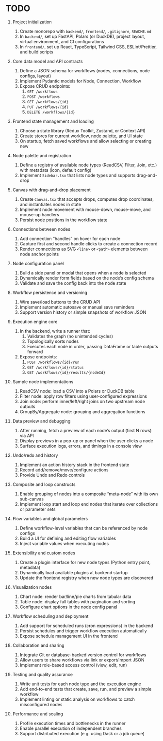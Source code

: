 # TODO

1. Project initialization
   1. Create monorepo with `backend/`, `frontend/`, `.gitignore`, `README.md`
   2. In `backend/`, set up FastAPI, Polars (or DuckDB), project layout, virtual environment, and CI configurations
   3. In `frontend/`, set up React, TypeScript, Tailwind CSS, ESLint/Prettier, and build scripts

2. Core data model and API contracts
   1. Define a JSON schema for workflows (nodes, connections, node configs, layout)
   2. Implement Pydantic models for Node, Connection, Workflow
   3. Expose CRUD endpoints:
      1. `GET /workflows`
      2. `POST /workflows`
      3. `GET /workflows/{id}`
      4. `PUT /workflows/{id}`
      5. `DELETE /workflows/{id}`

3. Frontend state management and loading
   1. Choose a state library (Redux Toolkit, Zustand, or Context API)
   2. Create stores for current workflow, node palette, and UI state
   3. On startup, fetch saved workflows and allow selecting or creating new

4. Node palette and registration
   1. Define a registry of available node types (ReadCSV, Filter, Join, etc.) with metadata (icon, default config)
   2. Implement `Sidebar.tsx` that lists node types and supports drag-and-drop

5. Canvas with drag-and-drop placement
   1. Create `Canvas.tsx` that accepts drops, computes drop coordinates, and instantiates nodes in state
   2. Implement node movement with mouse-down, mouse-move, and mouse-up handlers
   3. Persist node positions in the workflow state

6. Connections between nodes
   1. Add connection “handles” on hover for each node
   2. Capture first and second handle clicks to create a connection record
   3. Render connections as SVG `<line>` or `<path>` elements between node anchor points

7. Node configuration panel
   1. Build a side panel or modal that opens when a node is selected
   2. Dynamically render form fields based on the node’s config schema
   3. Validate and save the config back into the node state

8. Workflow persistence and versioning
   1. Wire save/load buttons to the CRUD API
   2. Implement automatic autosave or manual save reminders
   3. Support version history or simple snapshots of workflow JSON

9. Execution engine core
   1. In the backend, write a runner that:
      1. Validates the graph (no unintended cycles)
      2. Topologically sorts nodes
      3. Executes each node in order, passing DataFrame or table outputs forward
   2. Expose endpoints:
      1. `POST /workflows/{id}/run`
      2. `GET /workflows/{id}/status`
      3. `GET /workflows/{id}/results/{nodeId}`

10. Sample node implementations
    1. ReadCSV node: load a CSV into a Polars or DuckDB table
    2. Filter node: apply row filters using user-configured expressions
    3. Join node: perform inner/left/right joins on two upstream node outputs
    4. GroupBy/Aggregate node: grouping and aggregation functions

11. Data preview and debugging
    1. After running, fetch a preview of each node’s output (first N rows) via API
    2. Display previews in a pop-up or panel when the user clicks a node
    3. Surface execution logs, errors, and timings in a console view

12. Undo/redo and history
    1. Implement an action history stack in the frontend state
    2. Record add/remove/move/configure actions
    3. Provide Undo and Redo controls

13. Composite and loop constructs
    1. Enable grouping of nodes into a composite “meta-node” with its own sub-canvas
    2. Implement loop start and loop end nodes that iterate over collections or parameter sets

14. Flow variables and global parameters
    1. Define workflow-level variables that can be referenced by node configs
    2. Build a UI for defining and editing flow variables
    3. Inject variable values when executing nodes

15. Extensibility and custom nodes
    1. Create a plugin interface for new node types (Python entry point, metadata)
    2. Dynamically load available plugins at backend startup
    3. Update the frontend registry when new node types are discovered

16. Visualization nodes
    1. Chart node: render bar/line/pie charts from tabular data
    2. Table node: display full tables with pagination and sorting
    3. Configure chart options in the node config panel

17. Workflow scheduling and deployment
    1. Add support for scheduled runs (cron expressions) in the backend
    2. Persist schedules and trigger workflow execution automatically
    3. Expose schedule management UI in the frontend

18. Collaboration and sharing
    1. Integrate Git or database-backed version control for workflows
    2. Allow users to share workflows via link or export/import JSON
    3. Implement role-based access control (view, edit, run)

19. Testing and quality assurance
    1. Write unit tests for each node type and the execution engine
    2. Add end-to-end tests that create, save, run, and preview a simple workflow
    3. Implement linting or static analysis on workflows to catch misconfigured nodes

20. Performance and scaling
    1. Profile execution times and bottlenecks in the runner
    2. Enable parallel execution of independent branches
    3. Support distributed execution (e.g. using Dask or a job queue)
